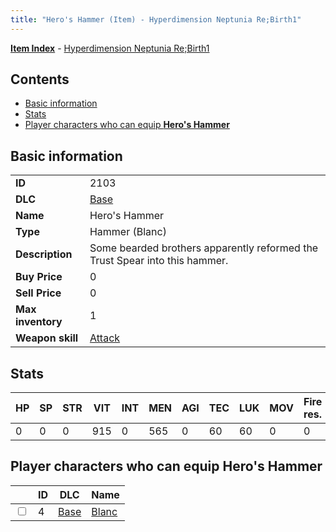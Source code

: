 ```yaml
---
title: "Hero's Hammer (Item) - Hyperdimension Neptunia Re;Birth1"
---
```


[**Item Index**](/neptunia/rb1/item/index.html) - [Hyperdimension Neptunia Re;Birth1](/neptunia/rb1)

## Contents

- [Basic information](#basic-information)
- [Stats](#stats)
- [Player characters who can equip **Hero's Hammer**](#player-characters-who-can-equip-heros-hammer)

## Basic information

|   |   |
| -- | -- |
| **ID** | 2103 |
| **DLC** | [Base](/neptunia/rb1/dlc/1-base.html) |
| **Name** | Hero's Hammer |
| **Type** | Hammer (Blanc) |
| **Description** | Some bearded brothers apparently reformed the Trust Spear into this hammer. |
| **Buy Price** | 0 |
| **Sell Price** | 0 |
| **Max inventory** | 1 |
| **Weapon skill** | [Attack](/neptunia/rb1/skill/1-601-attack.html) |


## Stats

| HP | SP | STR | VIT | INT | MEN | AGI | TEC | LUK | MOV | Fire res. | Ice res. | Wind res. | Lightning res. |
| -- | -- | --- | --- | --- | --- | --- | --- | --- | --- | --------- | -------- | --------- | -------------- |
| 0 | 0 | 0 | 915 | 0 | 565 | 0 | 60 | 60 | 0 | 0 | 0 | 0 | 0 |


## Player characters who can equip **Hero's Hammer**

|    | ID | DLC | Name |
| -- | -- | --- | ---- |
| <input type="checkbox" id="rb1-player-1-4" class="trackbox" /> | 4 | [Base](/neptunia/rb1/dlc/1-base.html) | [Blanc](/neptunia/rb1/player/1-4-blanc.html) |
